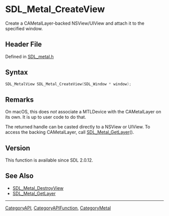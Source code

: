 # SDL_Metal_CreateView

Create a CAMetalLayer-backed NSView/UIView and attach it to the specified window.

## Header File

Defined in [SDL_metal.h](https://github.com/libsdl-org/SDL/blob/SDL2/include/SDL_metal.h)

## Syntax

```c
SDL_MetalView SDL_Metal_CreateView(SDL_Window * window);
```

## Remarks

On macOS, this does *not* associate a MTLDevice with the CAMetalLayer on
its own. It is up to user code to do that.

The returned handle can be casted directly to a NSView or UIView. To access
the backing CAMetalLayer, call [SDL_Metal_GetLayer](SDL_Metal_GetLayer)().

## Version

This function is available since SDL 2.0.12.

## See Also

- [SDL_Metal_DestroyView](SDL_Metal_DestroyView)
- [SDL_Metal_GetLayer](SDL_Metal_GetLayer)

----
[CategoryAPI](CategoryAPI), [CategoryAPIFunction](CategoryAPIFunction), [CategoryMetal](CategoryMetal)

